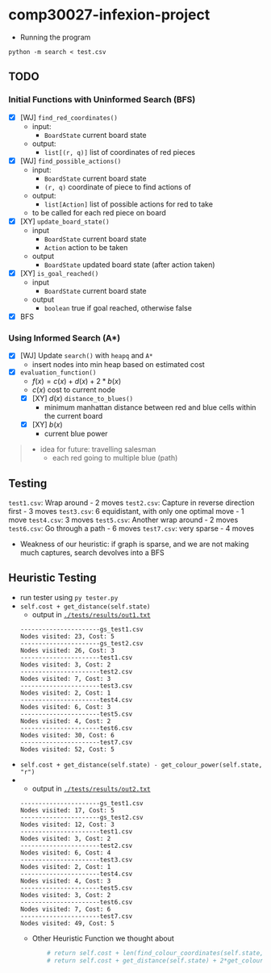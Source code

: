 # comp30027-infexion-project

- Running the program

```
python -m search < test.csv
```

## TODO

### Initial Functions with Uninformed Search (BFS)

- [x] [WJ] `find_red_coordinates()`
  - input:
    - `BoardState` current board state
  - output:
    - `list[(r, q)]` list of coordinates of red pieces
- [x] [WJ] `find_possible_actions()`
  - input:
    - `BoardState` current board state
    - `(r, q)` coordinate of piece to find actions of
  - output:
    - `list[Action]` list of possible actions for red to take
  - to be called for each red piece on board
- [x] [XY] `update_board_state()`
  - input
    - `BoardState` current board state
    - `Action` action to be taken
  - output
    - `BoardState` updated board state (after action taken)
- [x] [XY] `is_goal_reached()`
  - input
    - `BoardState` current board state
  - output
    - `boolean` true if goal reached, otherwise false
- [x] BFS

### Using Informed Search (A\*)

- [x] [WJ] Update `search()` with `heapq` and `A*`
  - insert nodes into min heap based on estimated cost
- [x] `evaluation_function()`
  - $f(x) = c(x) + d(x) + 2*b(x)$
  - $c(x)$ cost to current node
  - [x] [XY] $d(x)$ `distance_to_blues()`
    - minimum manhattan distance between red and blue cells within the current board
  - [x] [XY] $b(x)$
    - current blue power

> - idea for future: travelling salesman
>   - each red going to multiple blue (path)

## Testing

`test1.csv`: Wrap around - 2 moves
`test2.csv`: Capture in reverse direction first - 3 moves
`test3.csv`: 6 equidistant, with only one optimal move - 1 move
`test4.csv`: 3 moves
`test5.csv`: Another wrap around - 2 moves
`test6.csv`: Go through a path - 6 moves
`test7.csv`: very sparse - 4 moves

- Weakness of our heuristic: if graph is sparse, and we are not making much captures, search devolves into a BFS

## Heuristic Testing

- run tester using `py tester.py`
- `self.cost + get_distance(self.state)`
  - output in [`./tests/results/out1.txt`](./tests/results/out1.txt)
  ```
  ----------------------gs_test1.csv
  Nodes visited: 23, Cost: 5
  ----------------------gs_test2.csv
  Nodes visited: 26, Cost: 3
  ----------------------test1.csv
  Nodes visited: 3, Cost: 2
  ----------------------test2.csv
  Nodes visited: 7, Cost: 3
  ----------------------test3.csv
  Nodes visited: 2, Cost: 1
  ----------------------test4.csv
  Nodes visited: 6, Cost: 3
  ----------------------test5.csv
  Nodes visited: 4, Cost: 2
  ----------------------test6.csv
  Nodes visited: 30, Cost: 6
  ----------------------test7.csv
  Nodes visited: 52, Cost: 5
  ```
- `self.cost + get_distance(self.state) - get_colour_power(self.state, "r")`
- - output in [`./tests/results/out2.txt`](./tests/results/out2.txt)
  ```
  ----------------------gs_test1.csv
  Nodes visited: 17, Cost: 5
  ----------------------gs_test2.csv
  Nodes visited: 12, Cost: 3
  ----------------------test1.csv
  Nodes visited: 3, Cost: 2
  ----------------------test2.csv
  Nodes visited: 6, Cost: 4
  ----------------------test3.csv
  Nodes visited: 2, Cost: 1
  ----------------------test4.csv
  Nodes visited: 4, Cost: 3
  ----------------------test5.csv
  Nodes visited: 3, Cost: 2
  ----------------------test6.csv
  Nodes visited: 7, Cost: 6
  ----------------------test7.csv
  Nodes visited: 49, Cost: 5
  ```
  - Other Heuristic Function we thought about
    ```py
        # return self.cost + len(find_colour_coordinates(self.state, "b"))
        # return self.cost + get_distance(self.state) + 2*get_colour_power(self.state, "b")
    ```
